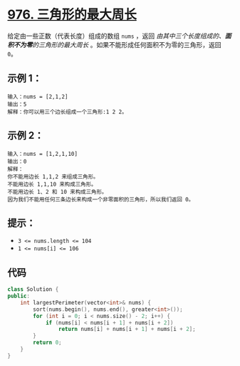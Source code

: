 # [976. 三角形的最大周长](https://leetcode.cn/problems/largest-perimeter-triangle/)

给定由一些正数（代表长度）组成的数组 `nums` ，返回 *由其中三个长度组成的、**面积不为零**的三角形的最大周长* 。如果不能形成任何面积不为零的三角形，返回 `0`。

## **示例 1：**

```
输入：nums = [2,1,2]
输出：5
解释：你可以用三个边长组成一个三角形:1 2 2。
```

## **示例 2：**

```
输入：nums = [1,2,1,10]
输出：0
解释：
你不能用边长 1,1,2 来组成三角形。
不能用边长 1,1,10 来构成三角形。
不能用边长 1、2 和 10 来构成三角形。
因为我们不能用任何三条边长来构成一个非零面积的三角形，所以我们返回 0。
```

## **提示：**

- `3 <= nums.length <= 104`
- `1 <= nums[i] <= 106`

## 代码

```cpp
class Solution {
public:
    int largestPerimeter(vector<int>& nums) {
        sort(nums.begin(), nums.end(), greater<int>());
        for (int i = 0; i < nums.size() - 2; i++) {
            if (nums[i] < nums[i + 1] + nums[i + 2])
                return nums[i] + nums[i + 1] + nums[i + 2];
        }
        return 0;
    }
}
```


